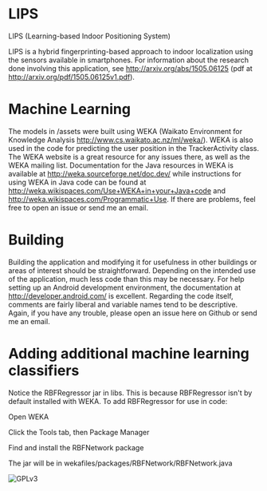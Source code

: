 # LIPS
LIPS (Learning-based Indoor Positioning System)

LIPS is a hybrid fingerprinting-based approach to indoor localization using the sensors available in smartphones. For information about the research done involving this application, see http://arxiv.org/abs/1505.06125 (pdf at http://arxiv.org/pdf/1505.06125v1.pdf).

# Machine Learning
The models in /assets were built using WEKA (Waikato Environment for Knowledge Analysis http://www.cs.waikato.ac.nz/ml/weka/). WEKA is also used in the code for predicting the user position in the TrackerActivity class. The WEKA website is a great resource for any issues there, as well as the WEKA mailing list. Documentation for the Java resources in WEKA is available at http://weka.sourceforge.net/doc.dev/ while instructions for using WEKA in Java code can be found at http://weka.wikispaces.com/Use+WEKA+in+your+Java+code and http://weka.wikispaces.com/Programmatic+Use. If there are problems, feel free to open an issue or send me an email.

# Building
Building the application and modifying it for usefulness in other buildings or areas of interest should be straightforward. Depending on the intended use of the application, much less code than this may be necessary. For help setting up an Android development environment, the documentation at http://developer.android.com/ is excellent. Regarding the code itself, comments are fairly liberal and variable names tend to be descriptive. Again, if you have any trouble, please open an issue here on Github or send me an email.

# Adding additional machine learning classifiers
Notice the RBFRegressor jar in libs. This is because RBFRegressor isn't by default installed with WEKA. To add RBFRegressor for use in code:

Open WEKA

Click the Tools tab, then Package Manager

Find and install the RBFNetwork package

The jar will be in wekafiles/packages/RBFNetwork/RBFNetwork.java

![GPLv3](http://www.gnu.org/graphics/gplv3-127x51.png)
